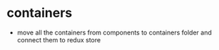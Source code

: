# containers

* move all the containers from components to containers folder and connect them to redux store
